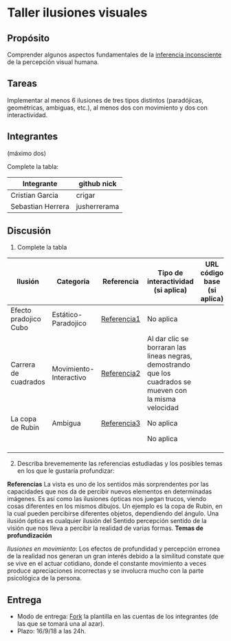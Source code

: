 # Taller ilusiones visuales

## Propósito

Comprender algunos aspectos fundamentales de la [inferencia inconsciente](https://github.com/VisualComputing/Cognitive) de la percepción visual humana.

## Tareas

Implementar al menos 6 ilusiones de tres tipos distintos (paradójicas, geométricas, ambiguas, etc.), al menos dos con movimiento y dos con interactividad.

## Integrantes
(máximo dos)

Complete la tabla:

| 		Integrante 			| github nick     |
|---------------------------|-----------------|
| Cristian Garcia   | crigar       |
| Sebastian Herrera | jusherrerama |

## Discusión

1. Complete la tabla

| Ilusión         | Categoria     | Referencia         |  Tipo de interactividad (si aplica)  | URL código base (si aplica) |
|---------------- |---------------|--------------------|--------------------------------------|-----------------------------|
|Efecto pradojico Cubo  |Estático-Paradojico |[Referencia1](https://cyt-ar.com.ar/cyt-ar/index.php/Cubo_de_Necker)                    | No aplica                            |                             |
|Carrera de cuadrados |Movimiento-Interactivo|[Referencia2](http://www.michaelbach.de/ot/mot-feetLin/index.html) |  Al dar clic se borraran las lineas negras, demostrando que los cuadrados se mueven con la misma velocidad                        |                             |
|La copa de Rubin  |Ambigua|[Referencia3](http://ilusionario-blog.blogspot.com/2014/01/la-copa-de-rubin.html)|No aplica  |                                   |
||||No aplica |               |
|||||               |
||| |               |
|||||       |


2. Describa brevememente las referencias estudiadas y los posibles temas en los que le gustaría profundizar:

  **Referencias**
La vista es uno de los sentidos más sorprendentes por las capacidades que nos da de percibir nuevos elementos en determinadas imágenes. Es así como las ilusiones ópticas nos juegan trucos, viendo cosas diferentes en los mismos dibujos. Un ejemplo es la copa de Rubin, en la cual pueden percibirse diferentes objetos, dependiendo del ángulo.
Una ilusión óptica es cualquier ilusión del Sentido percepción sentido de la visión que nos lleva a percibir la realidad de varias formas.
  **Temas de profundización**

  *Ilusiones en movimiento*: Los efectos de profundidad y percepción erronea de la realidad nos generan un gran interés debido a la similitud constate que se vive en el actuar cotidiano, donde el constante movimiento a veces produce apreciaciones incorrectas y se involucra mucho con la parte psicológica de la persona.

## Entrega

* Modo de entrega: [Fork](https://help.github.com/articles/fork-a-repo/) la plantilla en las cuentas de los integrantes (de las que se tomará una al azar).
* Plazo: 16/9/18 a las 24h.
